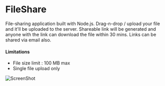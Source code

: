 # FileShare

File-sharing application built with Node.js. Drag-n-drop / upload your file and it'll be uploaded to the server.
Shareable link will be generated and anyone with the link can download the file within 30 mins. Links can be shared via email also.



#### Limitations

- File size limit : 100 MB max
- Single file upload only

![ScreenShot](/screenshot.png?raw=true)
